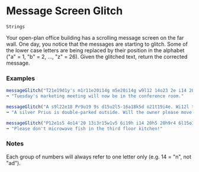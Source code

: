 # Message Screen Glitch

`Strings`

Your open-plan office building has a scrolling message screen on the far wall. One day, you notice that the messages are starting to glitch. Some of the lower case letters are being replaced by their position in the alphabet ("a" = 1, "b" = 2, ..., "z" = 26). Given the glitched text, return the corrected message.

### Examples

```js
messageGlitch("T21e19d1y's m1r11e20i14g m5e20i14g w9l12 14o23 2e i14 20h5 3o14f5r5n3e r15o13.")
➞ "Tuesday's marketing meeting will now be in the conference room."

messageGlitch("A s9l22e18 Pr9u19 9s d15u2l5-16a18k5d o21t19i4e. Wi12l t8e o23n5r p12e1s5 13o22e i20.")
➞ "A silver Prius is double-parked outside. Will the owner please move it."

messageGlitch("P12e1s5 4o14'20 13i3r15w1v5 6i19h i14 20h5 20h9r4 6l15o18 11i20c8e14!")
➞ "Please don't microwave fish in the third floor kitchen!"
```

### Notes

Each group of numbers will always refer to one letter only (e.g. 14 = "n", not "ad").
